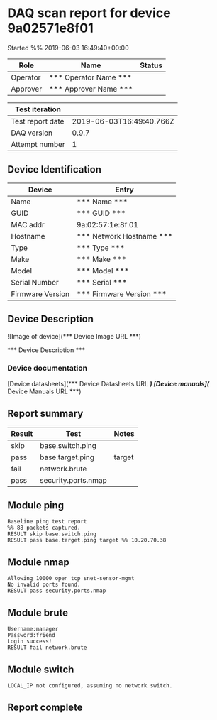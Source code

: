 # DAQ scan report for device 9a02571e8f01
Started %% 2019-06-03 16:49:40+00:00

|  Role  |      Name              | Status |
|--------|------------------------|--------|
|Operator| *** Operator Name *** |        |
|Approver| *** Approver Name *** |        |

| Test iteration   |                        |
|------------------|------------------------|
| Test report date | 2019-06-03T16:49:40.766Z |
| DAQ version      | 0.9.7 |
| Attempt number   | 1 |

## Device Identification  

| Device            | Entry              |
|-------------------|--------------------|
| Name              | *** Name *** |
| GUID              | *** GUID *** |
| MAC addr          | 9a:02:57:1e:8f:01 |
| Hostname          | *** Network Hostname *** |
| Type              | *** Type *** |
| Make              | *** Make *** |
| Model             | *** Model *** |
| Serial Number     | *** Serial *** |
| Firmware Version  | *** Firmware Version *** |

## Device Description

![Image of device](*** Device Image URL ***)

*** Device Description ***


### Device documentation

[Device datasheets](*** Device Datasheets URL ***)
[Device manuals](*** Device Manuals URL ***)

## Report summary

|Result|Test|Notes|
|---|---|---|
|skip|base.switch.ping||
|pass|base.target.ping|target |
|fail|network.brute||
|pass|security.ports.nmap||

## Module ping

```
Baseline ping test report
%% 88 packets captured.
RESULT skip base.switch.ping
RESULT pass base.target.ping target %% 10.20.70.38
```

## Module nmap

```
Allowing 10000 open tcp snet-sensor-mgmt
No invalid ports found.
RESULT pass security.ports.nmap
```

## Module brute

```
Username:manager
Password:friend
Login success!
RESULT fail network.brute
```

## Module switch

```
LOCAL_IP not configured, assuming no network switch.
```

## Report complete

